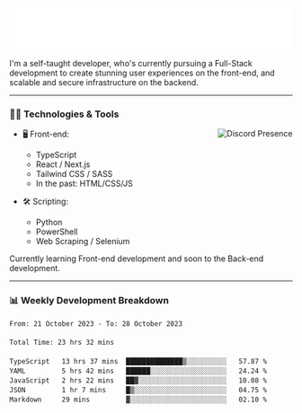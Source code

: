 <img src="assets/wave.svg" alt=":wave:" />

I'm a self-taught developer, who's currently pursuing a Full-Stack development to create stunning user experiences on the front-end, and scalable and secure infrastructure on the backend.

---

### 🧑‍💻 Technologies & Tools

<a href="https://discord.com/users/414304208649453568" target="_blank" rel="nofollow">
   <img src="https://lanyard-profile-readme.vercel.app/api/414304208649453568?idleMessage=Probably%20doing%20something%20else..." alt="Discord Presence" align="right">
</a>

- 🖥️ Front-end:

  - TypeScript
  - React / Next.js
  - Tailwind CSS / SASS
  - In the past: HTML/CSS/JS

- 🛠 Scripting:

  - Python
  - PowerShell
  - Web Scraping / Selenium

Currently learning Front-end development and soon to the Back-end development.

---

### 📊 Weekly Development Breakdown

<!-- ![ccrsxx's GitHub Stats](https://github-readme-stats.vercel.app/api?username=ccrsxx&count_private=true&theme=tokyonight) -->
<!-- ![ccrsxx's Top Langs](https://github-readme-stats.vercel.app/api/top-langs/?username=ccrsxx&hide=lua,java,html&theme=tokyonight) -->

<!--START_SECTION:waka-->

```txt
From: 21 October 2023 - To: 28 October 2023

Total Time: 23 hrs 32 mins

TypeScript   13 hrs 37 mins  ██████████████▒░░░░░░░░░░   57.87 %
YAML         5 hrs 42 mins   ██████░░░░░░░░░░░░░░░░░░░   24.24 %
JavaScript   2 hrs 22 mins   ██▓░░░░░░░░░░░░░░░░░░░░░░   10.08 %
JSON         1 hr 7 mins     █▒░░░░░░░░░░░░░░░░░░░░░░░   04.75 %
Markdown     29 mins         ▓░░░░░░░░░░░░░░░░░░░░░░░░   02.10 %
```

<!--END_SECTION:waka-->
